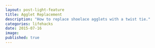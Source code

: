 ```yaml
---
layout: post-light-feature
title: Agglet Replacement
description: "How to replace shoelace agglets with a twist tie."
categories: lifehacks
date: 2015-07-16
image: 
published: true
---
```




